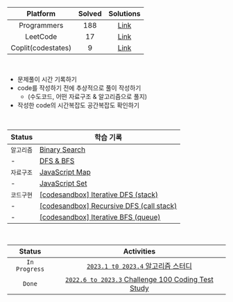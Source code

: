 |      Platform      | Solved |            Solutions            |
| :----------------: | :----: | :-----------------------------: |
|    Programmers     |  188   | [Link](/solutions/Programmers/) |
|      LeetCode      |   17   |  [Link](/solutions/LeetCode/)   |
| Coplit(codestates) |   9    |   [Link](/solutions/Coplit/)    |

<br>

- 문제풀이 시간 기록하기
- code를 작성하기 전에 추상적으로 풀이 작성하기
  - (수도코드, 어떤 자료구조 & 알고리즘으로 풀지)
- 작성한 code의 시간복잡도 공간복잡도 확인하기

<br>

| Status     | 학습 기록                                                                                                       |
| ---------- | --------------------------------------------------------------------------------------------------------------- |
| `알고리즘` | [Binary Search](/note/Binary%20Search.md)                                                                       |
| -          | [DFS & BFS](/note/DFS%20%26%20BFS.md)                                                                           |
| `자료구조` | [JavaScript Map](/note/JavaScript%20Map.md)                                                                     |
| -          | [JavaScript Set](/note/JavaScript%20Set.md)                                                                     |
| `코드구현` | [[codesandbox] Iterative DFS (stack)](https://codesandbox.io/s/typescript-iterative-dfs-stack-oxx0fl)           |
| -          | [[codesandbox] Recursive DFS (call stack)](https://codesandbox.io/s/typescript-recursive-dfs-call-stack-szrqb6) |
| -          | [[codesandbox] Iterative BFS (queue)](https://codesandbox.io/s/typescript-iterative-bfs-queue-8d5s7y)           |

<br>

|    Status     |                                                    Activities                                                    |
| :-----------: | :--------------------------------------------------------------------------------------------------------------: |
| `In Progress` |                   [`2023.1 t0 2023.4` 알고리즘 스터디](https://github.com/nincoding/algorithm-study)                    |
|    `Done`     | [ `2022.6 to 2023.3` Challenge 100 Coding Test Study](https://github.com/ellynhan/challenge100-codingtest-study) |
